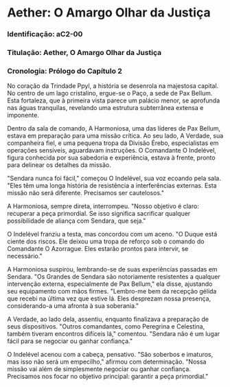 # Aether: O Amargo Olhar da Justiça

### Identificação: aC2-00
### Titulação: Aether, O Amargo Olhar da Justiça
### Cronologia: Prólogo do Capítulo 2

No coração da Trindade Ppyl, a história se desenrola na majestosa capital. No centro de um lago cristalino, ergue-se o Paço, a sede de Pax Bellum. Esta fortaleza, que à primeira vista parece um palácio menor, se aprofunda nas águas tranquilas, revelando uma estrutura subterrânea extensa e imponente.

Dentro da sala de comando, A Harmoniosa, uma das líderes de Pax Bellum, estava em preparação para uma missão crítica. Ao seu lado, A Verdade, sua companheira fiel, e uma pequena tropa da Divisão Érebo, especialistas em operações sensíveis, aguardavam instruções. O Comandante O Indelével, figura conhecida por sua sabedoria e experiência, estava à frente, pronto para delinear os detalhes da missão.

"Sendara nunca foi fácil," começou O Indelével, sua voz ecoando pela sala. "Eles têm uma longa história de resistência a interferências externas. Esta missão não será diferente. Precisamos ser cautelosos."

A Harmoniosa, sempre direta, interrompeu. "Nosso objetivo é claro: recuperar a peça primordial. Se isso significa sacrificar qualquer possibilidade de aliança com Sendara, que seja."

O Indelével franziu a testa, mas concordou com um aceno. "O Duque está ciente dos riscos. Ele deixou uma tropa de reforço sob o comando do Comandante O Azorrague. Eles estarão prontos para intervir, se necessário."

A Harmoniosa suspirou, lembrando-se de suas experiências passadas em Sendara. "Os Grandes de Sendara são notoriamente resistentes a qualquer intervenção externa, especialmente de Pax Bellum," ela disse, ajustando seu equipamento com mãos firmes. "Lembro-me bem da recepção gélida que recebi na última vez que estive lá. Eles desprezam nossa presença, considerando-a uma afronta à sua soberania."

A Verdade, ao lado dela, assentiu, enquanto finalizava a preparação de seus dispositivos. "Outros comandantes, como Peregrina e Celestina, também tiveram encontros difíceis lá," comentou. "Sendara não é um lugar fácil para se negociar ou ganhar confiança."

O Indelével acenou com a cabeça, pensativo. "São soberbos e imaturos, mas isso não será um empecilho," afirmou com determinação. "Nossa missão vai além de simplesmente negociar ou ganhar confiança. Precisamos nos focar no objetivo principal: garantir a peça primordial."
